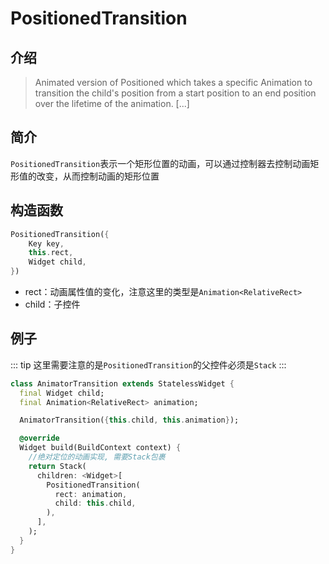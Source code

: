 # PositionedTransition

## 介绍

> Animated version of Positioned which takes a specific Animation<RelativeRect> to transition the child's position from a start position to an end position over the lifetime of the animation. [...]

## 简介

`PositionedTransition`表示一个矩形位置的动画，可以通过控制器去控制动画矩形值的改变，从而控制动画的矩形位置

## 构造函数

```dart
PositionedTransition({
    Key key,
    this.rect,
    Widget child,
})
```

- rect：动画属性值的变化，注意这里的类型是`Animation<RelativeRect>`
- child：子控件

## 例子

::: tip
这里需要注意的是`PositionedTransition`的父控件必须是`Stack`
:::

```dart
class AnimatorTransition extends StatelessWidget {
  final Widget child;
  final Animation<RelativeRect> animation;

  AnimatorTransition({this.child, this.animation});

  @override
  Widget build(BuildContext context) {
    //绝对定位的动画实现, 需要Stack包裹
    return Stack(
      children: <Widget>[
        PositionedTransition(
          rect: animation,
          child: this.child,
        ),
      ],
    );
  }
}
```

